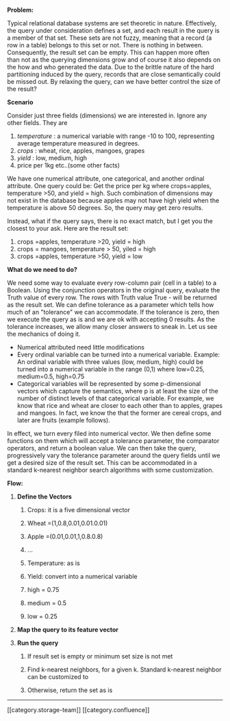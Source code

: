  **Problem:** 

Typical relational database systems are set theoretic in nature. Effectively, the query under consideration defines a set, and each result in the query is a member of that set. These sets are not fuzzy, meaning that a record (a row in a table) belongs to this set or not. There is nothing in between. Consequently, the result set can be empty. This can happen more often than not as the querying dimensions grow and of course it also depends on the how and who generated the data. Due to the brittle nature of the hard partitioning induced by the query, records that are close semantically could be missed out. By relaxing the query, can we have better control the size of the result?



 **Scenario** 

Consider just three fields (dimensions) we are interested in. Ignore any other fields. They are


1.  _temperature_ : a numerical variable with range -10 to 100, representing average temperature measured in degrees.
1.  _crops_ : wheat, rice, apples, mangoes, grapes
1.  _yield_ : low, medium, high
1. price per 1kg etc..(some other facts)

We have one numerical attribute, one categorical, and another ordinal attribute. One query could be: Get the price per kg where crops=apples, temperature >50, and yield = high. Such combination of dimensions may not exist in the database because apples may not have high yield when the temperature is above 50 degrees. So, the query may get zero results.

Instead, what if the query says, there is no exact match, but I get you the closest to your ask. Here are the result set:


1. crops =apples, temperature >20, yield = high 
1. crops = mangoes, temperature > 50, yiled = high
1. crops =apples, temperature >50, yield = low 

 **What do we need to do?** 

We need some way to evaluate every row-column pair (cell in a table) to a Boolean. Using the conjunction operators in the original query, evaluate the Truth value of every row. The rows with Truth value True - will be returned as the result set. We can define tolerance as a parameter which tells how much of an "tolerance" we can accommodate. If the tolerance is zero, then we execute the query as is and we are ok with accepting 0 results. As the tolerance increases, we allow many closer answers to sneak in. Let us see the mechanics of doing it. 




* Numerical attributed need little modifications
* Every ordinal variable can be turned into a numerical variable. Example: An ordinal variable with three values (low, medium, high) could be turned into a numerical variable in the range (0,1) where low=0.25, medium=0.5, high=0.75
* Categorical variables will be represented by some p-dimensional vectors which capture the semantics, where p is at least the size of the number of distinct levels of that categorical variable. For example, we know that rice and wheat are closer to each other than to apples, grapes and mangoes. In fact, we know the that the former are cereal crops, and later are fruits (example follows). 

In effect, we turn every filed into numerical vector. We then define some functions on them which will accept a tolerance parameter, the comparator operators, and return a boolean value. We can then take the query, progressively vary the tolerance parameter around the query fields until we get a desired size of the result set. This can be accommodated in a standard k-nearest neighbor search algorithms with some customization.

 **Flow:** 


1.  **Define the Vectors** 
    1. Crops: it is a five dimensional vector
    1. Wheat =(1,0.8,0.01,0.01.0.01)
    1. Apple =(0.01,0.01,1,0.8.0.8)
    1. ...

    
    1. Temperature: as is
    1. Yield: convert into a numerical variable
    1. high = 0.75
    1. medium = 0.5
    1. low = 0.25

    

    
1.  **Map the query to its feature vector** 
1.  **Run the query** 
    1. If result set is empty or minimum set size is not met
    1. Find k-nearest neighbors, for a given k. Standard k-nearest neighbor can be customized to 

    
    1. Otherwise, return the set as is

    







*****

[[category.storage-team]] 
[[category.confluence]] 
